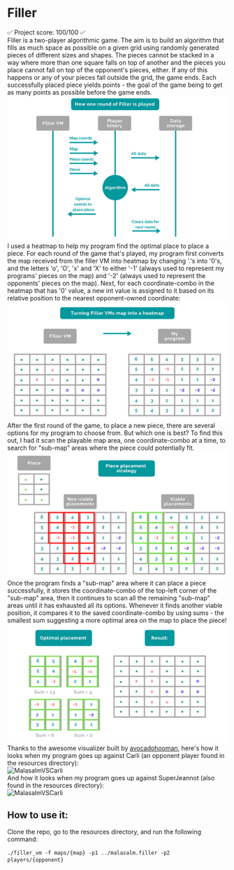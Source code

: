 # Filler
✅  Project score: 100/100  ✅  
Filler is a two-player algorithmic game. The aim is to build an algorithm that fills as much space as possible on a given grid using randomly generated pieces of different sizes and shapes. The pieces cannot be stacked in a way where more than one square falls on top of another and the pieces you place cannot fall on top of the opponent's pieces, either. If any of this happens or any of your pieces fall outside the grid, the game ends. Each successfully placed piece yields points - the goal of the game being to get as many points as possible before the game ends.  
![FillerRound](./RMSrcs/FillerRound.png)  
I used a heatmap to help my program find the optimal place to place a piece. For each round of the game that's played, my program first converts the map received from the filler VM into heatmap by changing '.'s into '0's, and the letters 'o', 'O', 'x' and 'X' to either '-1' (always used to represent my programs' pieces on the map) and '-2' (always used to represent the opponents' pieces on the map). Next, for each coordinate-combo in the heatmap that has '0' value, a new int value is assigned to it based on its relative position to the nearest opponent-owned coordinate:  
![FillerHeatmap](./RMSrcs/FillerHeatmap.png)  
After the first round of the game, to place a new piece, there are several options for my program to choose from. But which one is best? To find this out, I had it scan the playable map area, one coordinate-combo at a time, to search for "sub-map" areas where the piece could potentially fit.  
![FillerPlacement](./RMSrcs/FillerPlacement.png)  
Once the program finds a "sub-map" area where it can place a piece successfully, it stores the coordinate-combo of the top-left corner of the "sub-map" area, then it continues to scan all the remaining "sub-map" areas until it has exhausted all its options. Whenever it finds another viable position, it compares it to the saved coordinate-combo by using sums - the smallest sum suggesting a more optimal area on the map to place the piece!  
![FillerResult](./RMSrcs/Result.png)  
Thanks to the awesome visualizer built by [avocadohooman](https://github.com/avocadohooman/42-filler), here's how it looks when my program goes up against Carli (an opponent player found in the resources directory):  
![MalasalmVSCarli](./RMSrcs/MvsC.gif)  
And how it looks when my program goes up against SuperJeannot (also found in the resources directory):  
![MalasalmVSCarli](./RMSrcs/MvsSJ.gif)  

## How to use it:
Clone the repo, go to the resources directory, and run the following command:
```
./filler_vm -f maps/{map} -p1 ../malasalm.filler -p2 players/{opponent}
```

